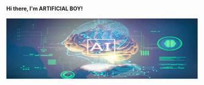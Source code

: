 #### Hi there, I'm ARTIFICIAL BOY!                       
<img align="right" alt="PIC" src="https://github.com/Artificial-Boy/Artificial-Boy/blob/main/images/Artificial-boy.jpg?raw=true" width="900" height="160" />

